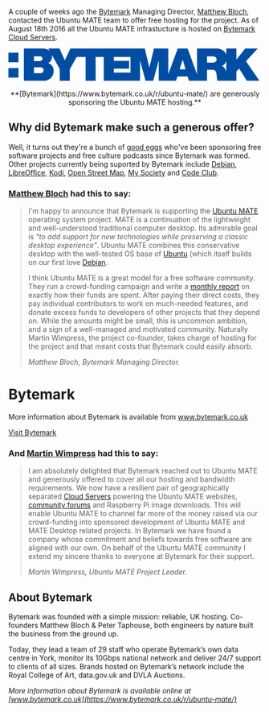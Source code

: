 <!--
.. title: Bytemark sponsor Ubuntu MATE
.. slug: bytemark-sponsor-ubuntu-mate
.. date: 2016-08-24 13:30:00 UTC
.. tags: Ubuntu,MATE,Bytemark,sponsor,hosting,bandwidth,private,Cloud Servers
.. link: https://www.bytemark.co.uk/r/ubuntu-mate
.. description: Bytemark sponsor Ubuntu MATE hosting and bandwidth
.. type: text
.. author: Martin Wimpress
-->

A couple of weeks ago the [Bytemark](https://www.bytemark.co.uk/r/ubuntu-mate/) Managing Director,
[Matthew Bloch](https://twitter.com/matthewbloch), contacted the Ubuntu
MATE team to offer free hosting for the project. As of August 18th 2016
all the Ubuntu MATE infrastucture is hosted on [Bytemark Cloud Servers](https://www.bytemark.co.uk/cloud/).

<a href="https://www.bytemark.co.uk/r/ubuntu-mate/"><img class="centered" src="/images/sponsors/bytemark-large.png" alt="Bytemark" /></a>
<div align="center">**[Bytemark](https://www.bytemark.co.uk/r/ubuntu-mate/) are
generously sponsoring the Ubuntu MATE hosting.**</div>

## Why did Bytemark make such a generous offer?

Well, it turns out they're a bunch of [good
eggs](https://www.vocabulary.com/dictionary/good%20egg) who've been
sponsoring free software projects and free culture podcasts since
Bytemark was formed. Other projects currently being suported by
Bytemark include [Debian](https://www.debian.org/),
[LibreOffice](http://www.libreoffice.org/), [Kodi](http://kodi.tv/),
[Open Street Map](http://www.openstreetmap.org/), [My
Society](https://www.mysociety.org/) and [Code
Club](https://www.codeclub.org.uk/).

### [Matthew Bloch](https://twitter.com/matthewbloch) had this to say:

> I'm happy to announce that Bytemark is supporting the [Ubuntu MATE](https://ubuntu-mate.org/what-is-ubuntu-mate/) operating system
> project. MATE is a continuation of the lightweight and well-understood
> traditional computer desktop. Its admirable goal is *"to add support
> for new technologies while preserving a classic desktop experience"*.
> Ubuntu MATE combines this conservative desktop with the well-tested OS
> base of [Ubuntu](https://www.ubuntu.com) (which itself builds on our
> first love [Debian](https://www.debian.org).
>
> I think Ubuntu MATE is a great model for a free software community.
> They run a crowd-funding campaign and write a [monthly report](https://ubuntu-mate.org/blog/ubuntu-mate-july-2016-supporters/)
> on exactly how their funds are spent. After paying their direct costs,
> they pay individual contributors to work on much-needed features, and
> donate excess funds to developers of other projects that they depend
> on. While the amounts might be small, this is uncommon ambition, and a
> sign of a well-managed and motivated community. Naturally Martin Wimpress,
> the project co-founder, takes charge of hosting for the project and
> that meant costs that Bytemark could easily absorb.
>
> *Matthew Bloch, Bytemark Managing Director.*

<div class="bs-component">
    <div class="jumbotron">
        <h1>Bytemark</h1>
        <p>More information about Bytemark is available from <a href="https://www.bytemark.co.uk/r/ubuntu-mate/">www.bytemark.co.uk</a></p>
        <a href="https://www.bytemark.co.uk/r/ubuntu-mate/" class="btn btn-primary btn-lg">Visit Bytemark</a>
        </p>
    </div>
</div>

### And [Martin Wimpress](https://twitter.com/m_wimpress) had this to say:

> I am absolutely delighted that Bytemark reached out to Ubuntu MATE and
> generously offered to cover all our hosting and bandwidth requirements.
> We now have a resilient pair of geographically separated [Cloud Servers](https://www.bytemark.co.uk/cloud/)
> powering the Ubuntu MATE websites, [community forums](https://ubuntu-mate.community) and Raspberry Pi
> image downloads. This will enable Ubuntu MATE to channel far more of
> the money raised via our crowd-funding into sponsored development of
> Ubuntu MATE and MATE Desktop related projects. In Bytemark we have
> found a company whose commitment and beliefs towards free software are
> aligned with our own. On behalf of the Ubuntu MATE community I extend
> my sincere thanks to everyone at Bytemark for their support.
>
> *Martin Wimpress, Ubuntu MATE Project Leader.*

## About Bytemark

Bytemark was founded with a simple mission: reliable, UK hosting.
Co-founders Matthew Bloch & Peter Taphouse, both engineers by nature
built the business from the ground up.

Today, they lead a team of 29 staff who operate Bytemark’s own data
centre in York, monitor its 10Gbps national network and deliver 24/7
support to clients of all sizes. Brands hosted on Bytemark’s network
include the Royal College of Art, data.gov.uk and DVLA Auctions.

*More information about Bytemark is available online at [www.bytemark.co.uk](https://www.bytemark.co.uk/r/ubuntu-mate/)*